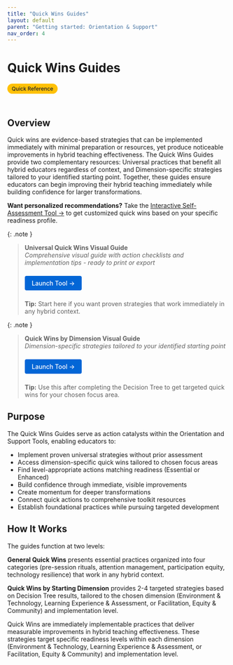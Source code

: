 ```yaml
---
title: "Quick Wins Guides"
layout: default
parent: "Getting started: Orientation & Support"
nav_order: 4
---
```


# Quick Wins Guides

<span style="background: #ffc107; color: #1a202c; padding: 4px 10px; border-radius: 16px; font-size: 12px; font-weight: 500; white-space: nowrap; display: inline-block; margin-bottom: 24px;">Quick Reference</span>

## Overview
Quick wins are evidence-based strategies that can be implemented immediately with minimal preparation or resources, yet produce noticeable improvements in hybrid teaching effectiveness. The Quick Wins Guides provide two complementary resources: Universal practices that benefit all hybrid educators regardless of context, and Dimension-specific strategies tailored to your identified starting point. Together, these guides ensure educators can begin improving their hybrid teaching immediately while building confidence for larger transformations.

**Want personalized recommendations?** Take the [Interactive Self-Assessment Tool →](/assets/tools/hybrid-learning-self-assessment-tool.html) to get customized quick wins based on your specific readiness profile.



{: .note }
> **Universal Quick Wins Visual Guide**  
> *Comprehensive visual guide with action checklists and implementation tips - ready to print or export*
>
> <a href="/assets/tools/hybrid-learning-quick-wins-universal-visual.html" style="display: inline-block; background: #0366d6; color: white; padding: 8px 16px; text-decoration: none; border-radius: 4px; font-weight: 500; margin: 8px 0; font-size: 14px;">
> Launch Tool →
> </a>
>
> **Tip:** Start here if you want proven strategies that work immediately in any hybrid context.

{: .note }
> **Quick Wins by Dimension Visual Guide**  
> *Dimension-specific strategies tailored to your identified starting point*
>
> <a href="/assets/tools/hybrid-learning-quick-wins-by-dimension-visual.html" style="display: inline-block; background: #0366d6; color: white; padding: 8px 16px; text-decoration: none; border-radius: 4px; font-weight: 500; margin: 8px 0; font-size: 14px;">
> Launch Tool →
> </a>
>
> **Tip:** Use this after completing the Decision Tree to get targeted quick wins for your chosen focus area.

## Purpose
The Quick Wins Guides serve as action catalysts within the Orientation and Support Tools, enabling educators to:

- Implement proven universal strategies without prior assessment
- Access dimension-specific quick wins tailored to chosen focus areas
- Find level-appropriate actions matching readiness (Essential or Enhanced)
- Build confidence through immediate, visible improvements
- Create momentum for deeper transformations
- Connect quick actions to comprehensive toolkit resources
- Establish foundational practices while pursuing targeted development

## How It Works
The guides function at two levels:

**General Quick Wins** presents essential practices organized into four categories (pre-session rituals, attention management, participation equity, technology resilience) that work in any hybrid context.

**Quick Wins by Starting Dimension** provides 2-4 targeted strategies based on Decision Tree results, tailored to the chosen dimension (Environment & Technology, Learning Experience & Assessment, or Facilitation, Equity & Community) and implementation level.

Quick Wins are immediately implementable practices that deliver measurable improvements in hybrid teaching effectiveness. These strategies target specific readiness levels within each dimension (Environment & Technology, Learning Experience & Assessment, or Facilitation, Equity & Community) and implementation level.

